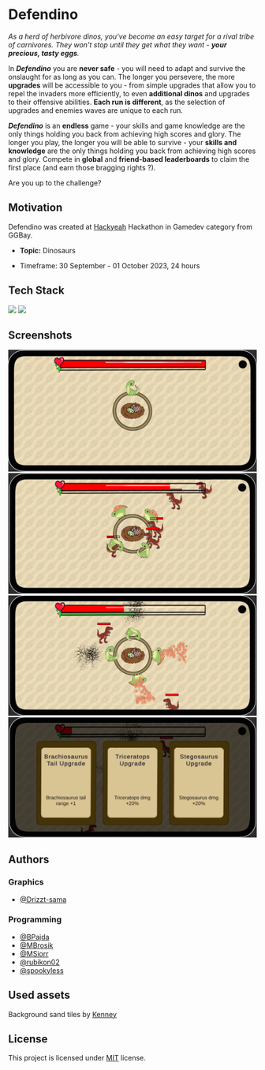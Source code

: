# Defendino

*As a herd of herbivore dinos, you've become an easy target for a rival tribe of carnivores. They won't stop until they get what they want - **your precious, tasty eggs**.*

In ***Defendino*** you are **never safe** - you will need to adapt and survive the onslaught for as long as you can. The longer you persevere, the more **upgrades** will be accessible to you - from simple upgrades that allow you to repel the invaders more efficiently, to even **additional dinos** and upgrades to their offensive abilities. **Each run is different**, as the selection of upgrades and enemies waves are unique to each run.

***Defendino*** is an **endless** game - your skills and game knowledge are the only things holding you back from achieving high scores and glory. The longer you play, the longer you will be able to survive - your **skills and knowledge** are the only things holding you back from achieving high scores and glory. Compete in **global** and **friend-based leaderboards** to claim the first place (and earn those bragging rights ?).

Are you up to the challenge?
 
## Motivation
Defendino was created at [Hackyeah](https://hackyeah.pl/) Hackathon in Gamedev category from GGBay.

- **Topic:** Dinosaurs

- Timeframe: 30 September - 01 October 2023, 24 hours

## Tech Stack

<img src="https://img.shields.io/badge/Unity-000000?logo=Unity&logoColor=white&style=for-the-badge"/> 
<img src="https://img.shields.io/badge/C%23-512BD4?logo=csharp&logoColor=white&style=for-the-badge"/> 


## Screenshots

<img src="./screenshots/1.png">
<img src="./screenshots/4.png">
<img src="./screenshots/5.png">
<img src="./screenshots/3.png">

## Authors

### Graphics

- [@Drizzt-sama](https://github.com/Drizzt-sama)

### Programming

- [@BPajda](https://github.com/BPajda)
- [@MBrosik](https://github.com/MBrosik)
- [@MSiorr](https://github.com/MSiorr)
- [@rubikon02](https://github.com/rubikon02)
- [@spookyless](https://github.com/spookyless)

## Used assets

Background sand tiles by [Kenney](https://kenney.nl/assets/map-pack)

## License

This project is licensed under [MIT](./LICENSE) license.
